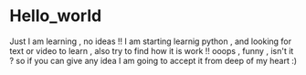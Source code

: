 # Hello_world
Just I am learning , no ideas !!
I am starting learnig python , and looking for text or video to learn , also try to find how it is work !! ooops , funny , isn't it ?
so if you can give any idea I am going to accept it from deep of my heart :)
